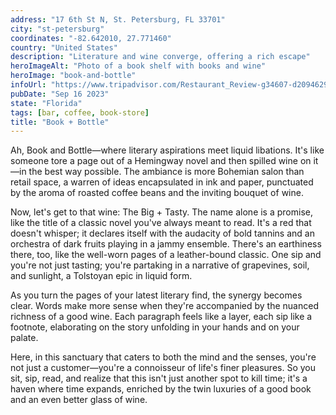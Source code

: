 ```yaml
---
address: "17 6th St N, St. Petersburg, FL 33701"
city: "st-petersburg"
coordinates: "-82.642010, 27.771460"
country: "United States"
description: "Literature and wine converge, offering a rich escape"
heroImageAlt: "Photo of a book shelf with books and wine"
heroImage: "book-and-bottle"
infoUrl: "https://www.tripadvisor.com/Restaurant_Review-g34607-d20946290-Reviews-Book_Bottle-St_Petersburg_Florida.html"
pubDate: "Sep 16 2023"
state: "Florida"
tags: [bar, coffee, book-store]
title: "Book + Bottle"
---
```


Ah, Book and Bottle—where literary aspirations meet liquid libations. It's like someone tore a page out of a Hemingway novel and then spilled wine on it—in the best way possible. The ambiance is more Bohemian salon than retail space, a warren of ideas encapsulated in ink and paper, punctuated by the aroma of roasted coffee beans and the inviting bouquet of wine.

Now, let's get to that wine: The Big + Tasty. The name alone is a promise, like the title of a classic novel you've always meant to read. It's a red that doesn't whisper; it declares itself with the audacity of bold tannins and an orchestra of dark fruits playing in a jammy ensemble. There's an earthiness there, too, like the well-worn pages of a leather-bound classic. One sip and you're not just tasting; you're partaking in a narrative of grapevines, soil, and sunlight, a Tolstoyan epic in liquid form.

As you turn the pages of your latest literary find, the synergy becomes clear. Words make more sense when they're accompanied by the nuanced richness of a good wine. Each paragraph feels like a layer, each sip like a footnote, elaborating on the story unfolding in your hands and on your palate.

Here, in this sanctuary that caters to both the mind and the senses, you're not just a customer—you're a connoisseur of life's finer pleasures. So you sit, sip, read, and realize that this isn't just another spot to kill time; it's a haven where time expands, enriched by the twin luxuries of a good book and an even better glass of wine.
